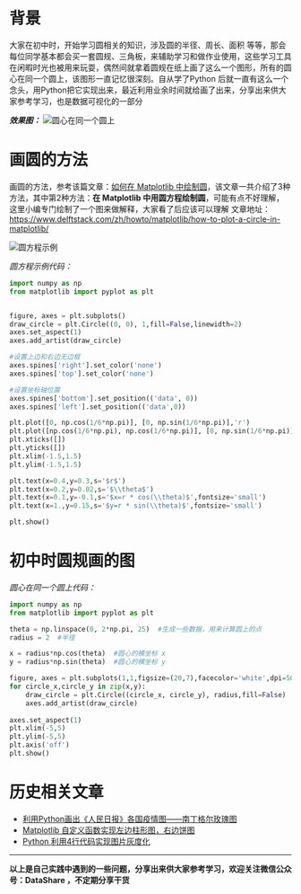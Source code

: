 # 背景
大家在初中时，开始学习圆相关的知识，涉及圆的半径、周长、面积 等等，那会每位同学基本都会买一套圆规、三角板，来辅助学习和做作业使用，这些学习工具在闲暇时光也被用来玩耍，偶然间就拿着圆规在纸上画了这么一个图形，所有的圆心在同一个圆上，该图形一直记忆很深刻。自从学了Python 后就一直有这么一个念头，用Python把它实现出来，最近利用业余时间就给画了出来，分享出来供大家参考学习，也是数据可视化的一部分

***效果图：***
![圆心在同一个圆上](https://upload-images.jianshu.io/upload_images/6641583-04de957fe33d9e96.png?imageMogr2/auto-orient/strip%7CimageView2/2/w/640)

# 画圆的方法
画圆的方法，参考该篇文章：[如何在 Matplotlib 中绘制圆](https://www.delftstack.com/zh/howto/matplotlib/how-to-plot-a-circle-in-matplotlib/)，该文章一共介绍了3种方法，其中第2种方法：**在 Matplotlib 中用圆方程绘制圆**，可能有点不好理解，这里小编专门绘制了一个图来做解释，大家看了后应该可以理解
文章地址：https://www.delftstack.com/zh/howto/matplotlib/how-to-plot-a-circle-in-matplotlib/

![圆方程示例](https://upload-images.jianshu.io/upload_images/6641583-9ac0e53913e0fd87.png?imageMogr2/auto-orient/strip%7CimageView2/2/w/1240)

*圆方程示例代码：*
```python
import numpy as np
from matplotlib import pyplot as plt


figure, axes = plt.subplots()
draw_circle = plt.Circle((0, 0), 1,fill=False,linewidth=2)
axes.set_aspect(1)
axes.add_artist(draw_circle)

#设置上边和右边无边框
axes.spines['right'].set_color('none')
axes.spines['top'].set_color('none')

#设置坐标轴位置
axes.spines['bottom'].set_position(('data', 0))
axes.spines['left'].set_position(('data',0))

plt.plot([0, np.cos(1/6*np.pi)], [0, np.sin(1/6*np.pi)],'r')
plt.plot([np.cos(1/6*np.pi), np.cos(1/6*np.pi)], [0, np.sin(1/6*np.pi)],'b--')
plt.xticks([])
plt.yticks([])
plt.xlim(-1.5,1.5)
plt.ylim(-1.5,1.5)

plt.text(x=0.4,y=0.3,s='$r$')
plt.text(x=0.2,y=0.02,s='$\\theta$')
plt.text(x=0.1,y=-0.1,s='$x=r * cos(\\theta)$',fontsize='small')
plt.text(x=1.,y=0.15,s='$y=r * sin(\\theta)$',fontsize='small')

plt.show()
```


# 初中时圆规画的图

*圆心在同一个圆上代码：*
```python
import numpy as np
from matplotlib import pyplot as plt

theta = np.linspace(0, 2*np.pi, 25)  #生成一些数据，用来计算圆上的点
radius = 2  #半径

x = radius*np.cos(theta)  #圆心的横坐标 x
y = radius*np.sin(theta)  #圆心的横坐标 y

figure, axes = plt.subplots(1,1,figsize=(20,7),facecolor='white',dpi=500)
for circle_x,circle_y in zip(x,y):
    draw_circle = plt.Circle((circle_x, circle_y), radius,fill=False)  #画圆
    axes.add_artist(draw_circle)  
    
axes.set_aspect(1)
plt.xlim(-5,5)
plt.ylim(-5,5)
plt.axis('off')
plt.show()
```

# 历史相关文章
- [利用Python画出《人民日报》各国疫情图——南丁格尔玫瑰图](https://www.jianshu.com/p/dbc39e08d138)
- [Matplotlib 自定义函数实现左边柱形图，右边饼图](https://www.jianshu.com/p/044f0db4e4a3)
- [Python 利用4行代码实现图片灰度化](https://www.jianshu.com/p/24e7758edfd4)
**************************************************************************
**以上是自己实践中遇到的一些问题，分享出来供大家参考学习，欢迎关注微信公众号：DataShare ，不定期分享干货**
